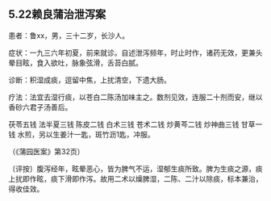 ## 5.22赖良蒲治泄泻案

患者：鲁xx，男，三十二岁，长沙人。

症状：一九三六年初夏，前来就诊。自述泄泻频年，时止时作，诸药无效，更兼头晕目眩，食入欲吐，脉象弦滑，舌苔白腻。

诊断：积湿成痰，逗留中焦，上扰清空，下遗大肠。

疗法：法宜去湿行痰，以苍白二陈汤加味主之。数剂见效，连服二十剂而安，继以香砂六君子汤善后。

茯苓五钱 法半夏三钱 陈皮二钱 白术三钱 苍术二钱 炒黄芩二钱 炒神曲三钱 甘草一钱 水煎，另以生姜汁一匙，斑竹沥1匙，冲服。

（《蒲园医案》第32页）

〔评按〕腹泻经年，眩晕恶心，皆为脾气不运，湿郁生痰所致。脾为生痰之源，痰上扰即作眩，痰下滑即作泻。故用二术以燥脾湿，二陈、二汁以除痰，标本兼治，得收佳效。
